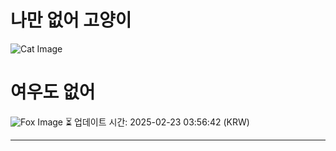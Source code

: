 
# 나만 없어 고양이

![Cat Image](https://cdn2.thecatapi.com/images/e8c.jpg)

# 여우도 없어
![Fox Image](https://randomfox.ca/images/86.jpg)
⏳ 업데이트 시간: 2025-02-23 03:56:42 (KRW)

---
